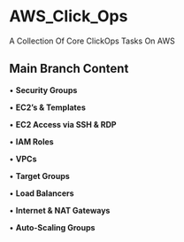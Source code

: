 # AWS_Click_Ops
A Collection Of Core ClickOps Tasks On AWS

## Main Branch Content

•	**Security Groups**

•	**EC2’s & Templates**

•	**EC2 Access via SSH & RDP**

•	**IAM Roles**

•	**VPCs**

•	**Target Groups**

•	**Load Balancers**

•	**Internet & NAT Gateways**

•	**Auto-Scaling Groups**
